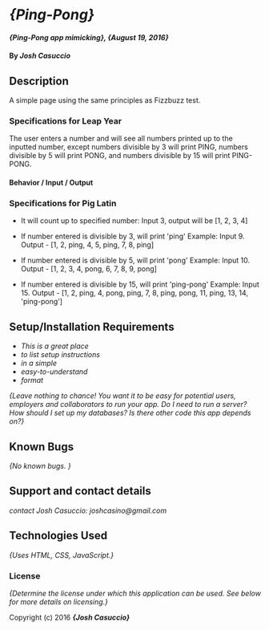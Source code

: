 # _{Ping-Pong}_

#### _{Ping-Pong app mimicking}, {August 19, 2016}_

#### By _**Josh Casuccio**_

## Description
A simple page using the same principles as Fizzbuzz test.

### Specifications for Leap Year

The user enters a number and will see all numbers printed up to the inputted number, except numbers divisible by 3 will print PING, numbers divisible by 5 will print PONG, and numbers divisible by 15 will print PING-PONG.

#### Behavior / Input / Output


### Specifications for Pig Latin

* It will count up to specified number:
  Input 3, output will be [1, 2, 3, 4]

* If number entered is divisible by 3, will print 'ping'
  Example: Input 9. Output - [1, 2, ping, 4, 5, ping, 7, 8, ping]
* If number entered is divisible by 5, will print 'pong'
  Example: Input 10. Output - [1, 2, 3, 4, pong, 6, 7, 8, 9, pong]
* If number entered is divisible by 15, will print 'ping-pong'
  Example: Input 15. Output - [1, 2, ping, 4, pong, ping, 7, 8, ping, pong, 11, ping, 13, 14, 'ping-pong']

## Setup/Installation Requirements

* _This is a great place_
* _to list setup instructions_
* _in a simple_
* _easy-to-understand_
* _format_

_{Leave nothing to chance! You want it to be easy for potential users, employers and collaborators to run your app. Do I need to run a server? How should I set up my databases? Is there other code this app depends on?}_

## Known Bugs

_{No known bugs. }_

## Support and contact details

_contact Josh Casuccio: joshcasino@gmail.com_

## Technologies Used

_{Uses HTML, CSS, JavaScript.}_

### License

*{Determine the license under which this application can be used.  See below for more details on licensing.}*

Copyright (c) 2016 **_{Josh Casuccio}_**
